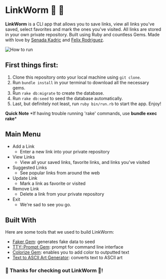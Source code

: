 # LinkWorm :bug: :bug:

**LinkWorm** is a CLI app that allows you to save links, view all links you've saved, select favorites and mark the ones you've visited. All links are stored in your own private repository. Built using Ruby and countless Gems. Made with love by [Senada Kadric](https://github.com/senadakadric) and [Felix Rodriguez](https://github.com/frod25).

![How to run](https://i.imgur.com/7FVvIvx.png)

## First things first:

1. Clone this repository onto your local machine using `git clone`.
2. Run `bundle install` in your terminal to download all the necessary gems.
3. Run `rake db:migrate` to create the database.
4. Run `rake db:seed` to seed the database automatically.
5. Last, but definitely not least, run `ruby bin/run.rb` to start the app. Enjoy!

**Quick Note** \*If having trouble running 'rake' commands, use **bundle exec rake**\*

## Main Menu

- Add a Link
  - Enter a new link into your private repository
- View Links
  - View all your saved links, favorite links, and links you've visited
- Suggested Links
  - See popular links from around the web
- Update Link
  - Mark a link as favorite or visited
- Remove Link
  - Delete a link from your private repository
- Exit
  - We're sad to see you go.

## Built With

Here are some tools that we used to build LinkWorm:

- [Faker Gem](https://github.com/faker-ruby/faker): generates fake data to seed
- [TTY::Prompt Gem](https://github.com/piotrmurach/tty-prompt): prompt for command line interface
- [Colorize Gem](https://github.com/fazibear/colorize): enables you to add color to outputted text
- [Text to ASCII Art Generator](http://patorjk.com/software/taag/#p=display&f=Graffiti&t=Type%20Something%20): converts text to ASCII art

### :bug: Thanks for checking out LinkWorm :bug:!

